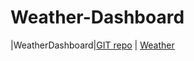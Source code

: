 # Weather-Dashboard
|WeatherDashboard|[GIT repo](https://github.com/yadavvishal36/URLDownloader)  |  [Weather]( https://yadavvishal36.github.io/Weather-Dashboard/)
